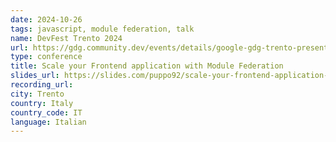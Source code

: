 ```yaml
---
date: 2024-10-26
tags: javascript, module federation, talk
name: DevFest Trento 2024
url: https://gdg.community.dev/events/details/google-gdg-trento-presents-devfest-trento-2024/
type: conference
title: Scale your Frontend application with Module Federation
slides_url: https://slides.com/puppo92/scale-your-frontend-application-with-module-federation/scroll?chrome=hidden
recording_url: 
city: Trento
country: Italy
country_code: IT
language: Italian
---
```

